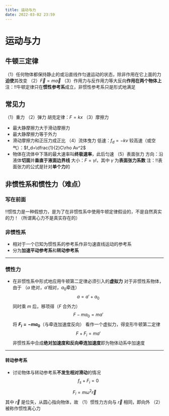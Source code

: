 ```yaml
---
title: 运动与力
date: 2022-03-02 23:59
---
```

# 运动与力
## 牛顿三定律
（1）任何物体都保持静止的或沿直线作匀速运动的状态，除非作用在它上面的力**迫使**其改变
（2）$\vec F=m\vec a$
（3）作用力与反作用力等大反向**作用在两个物体上**
注：‼️牛顿定律只在**惯性参考系**成立，非惯性参考系只是形式地满足
## 常见力
（1）重力
（2）弹力
胡克定律：$F=kx$
（3）摩擦力
* 最大静摩擦力大于滑动摩擦力
* 最大静摩擦力等于外力
* 滑动摩擦力和正压力成正比
（4）流体曳力
低速：$f_d=-kv$
较高速（或空气）：$f_d=\dfrac{1}{2}C\rho Av^2$
* 物体在流体中下落的最大速率叫**终极速率**，此后匀速
（5）表面张力
方向：沿液体**切面**并**垂直于液面边界线**
大小：$F=\gamma l$，其中 $\gamma$ 为**表面张力系数**
注：‼️表面张力的公式是针对**单个力**的
## 非惯性系和惯性力（难点）
### 写在前面
‼️惯性力是一种假想力，是为了在非惯性系中使用牛顿定律假设的，不是自然真实的力！（所谓离心力不是真实存在的）
### 非惯性系
* 相对于一个已知为惯性系的参考系作非匀速直线运动的参考系
* 分为**加速平动参考系**和**转动参考系**
---
### 惯性力
* 在非惯性系中形式地应用牛顿第二定律必须引入的**虚拟力**
对于非惯性系物体，由于 （$a$ 绝对，$a'$相对，$a_0$牵连）
$$
a=a'+a_0
$$
同时乘 $m$ 后，移项得（$F$ 合外力）
$$
F-ma_0=ma'
$$
将 **$F_i=-ma_0$**（与牵连加速度反向） 看作一个虚拟力，得变形牛顿第二定律
$$
F+F_i=ma'
$$
非惯性系中合成**绝对加速度和反向牵连加速度**即为物体动系中加速度
---
#### 转动参考系
* 讨论物体与转动参考系**不发生相对滑动**的情况
$$
f_s+F_i=0
$$

$$
F_i=m\omega^2\overrightarrow r
$$
其中 $\overrightarrow r$ 是位矢，从圆心指向物体，故
（1）惯性力方向与 $\overrightarrow r$ 相同，即向外
（2）被称作惯性离心力

